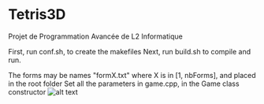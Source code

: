 # Tetris3D
Projet de Programmation Avancée de L2 Informatique

First, run conf.sh, to create the makefiles
Next, run build.sh to compile and run.

The forms may be names "formX.txt" where X is in [1, nbForms], and placed in the root folder
Set all the parameters in game.cpp, in the Game class constructor
![alt text](https://image.noelshack.com/fichiers/2018/45/5/1541769930-screenshot-2018-10-23-at-14-01-14.png)
